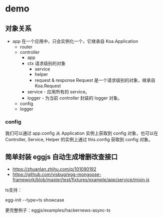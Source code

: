# demo

## 对象关系
* app 在一个应用中，只会实例化一个，它继承自 Koa.Application
    * router
    * controller
        * app
        * ctx 请求级别的对象
            * service
            * helper
            * request & response  Request 是一个请求级别的对象，继承自 Koa.Request
        * service - 应用所有的 service。
        * logger - 为当前 controller 封装的 logger 对象。
    * config
    * logger

### config
我们可以通过 app.config 从 Application 实例上获取到 config 对象，也可以在 Controller, Service, Helper 的实例上通过 this.config 获取到 config 对象。


## 简单封装 eggjs 自动生成增删改查接口

* https://zhuanlan.zhihu.com/p/101090192
* https://github.com/yisbug/egg-mongoose-framework/blob/master/test/fixtures/example/app/service/mixin.js


ts支持：

egg-init --type=ts showcase

更完整例子：eggjs/examples/hackernews-async-ts


